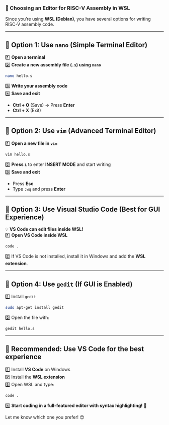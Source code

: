 ### **🔹 Choosing an Editor for RISC-V Assembly in WSL**

Since you’re using **WSL (Debian)**, you have several options for writing RISC-V assembly code.

---

## **📌 Option 1: Use `nano` (Simple Terminal Editor)**

1️⃣ **Open a terminal**  
2️⃣ **Create a new assembly file (`.s`) using `nano`**

```bash
nano hello.s
```

3️⃣ **Write your assembly code**  
4️⃣ **Save and exit**

- **Ctrl + O** (Save) → Press **Enter**
- **Ctrl + X** (Exit)

---

## **📌 Option 2: Use `vim` (Advanced Terminal Editor)**

1️⃣ **Open a new file in `vim`**

```bash
vim hello.s
```

2️⃣ **Press `i`** to enter **INSERT MODE** and start writing  
3️⃣ **Save and exit**

- Press **Esc**
- Type `:wq` and press **Enter**

---

## **📌 Option 3: Use Visual Studio Code (Best for GUI Experience)**

💡 **VS Code can edit files inside WSL!**  
1️⃣ **Open VS Code inside WSL**

```bash
code .
```

2️⃣ If VS Code is not installed, install it in Windows and add the **WSL extension**.

---

## **📌 Option 4: Use `gedit` (If GUI is Enabled)**

1️⃣ Install `gedit`

```bash
sudo apt-get install gedit
```

2️⃣ Open the file with:

```bash
gedit hello.s
```

---

## **🎯 Recommended: Use VS Code for the best experience**

1️⃣ Install **VS Code** on Windows  
2️⃣ Install the **WSL extension**  
3️⃣ Open WSL and type:

```bash
code .
```

4️⃣ **Start coding in a full-featured editor with syntax highlighting!** 🚀

Let me know which one you prefer! 😊
